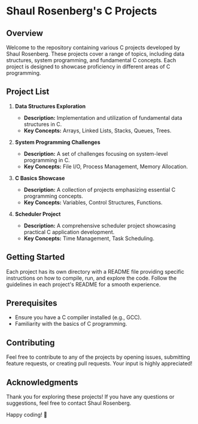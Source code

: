 # Shaul Rosenberg's C Projects

## Overview

Welcome to the repository containing various C projects developed by Shaul Rosenberg. These projects cover a range of topics, including data structures, system programming, and fundamental C concepts. Each project is designed to showcase proficiency in different areas of C programming.

## Project List

1. **Data Structures Exploration**

   - **Description:** Implementation and utilization of fundamental data structures in C.
   - **Key Concepts:** Arrays, Linked Lists, Stacks, Queues, Trees.

2. **System Programming Challenges**

   - **Description:** A set of challenges focusing on system-level programming in C.
   - **Key Concepts:** File I/O, Process Management, Memory Allocation.

3. **C Basics Showcase**

   - **Description:** A collection of projects emphasizing essential C programming concepts.
   - **Key Concepts:** Variables, Control Structures, Functions.

4. **Scheduler Project**

   - **Description:** A comprehensive scheduler project showcasing practical C application development.
   - **Key Concepts:** Time Management, Task Scheduling.

## Getting Started

Each project has its own directory with a README file providing specific instructions on how to compile, run, and explore the code. Follow the guidelines in each project's README for a smooth experience.

## Prerequisites

- Ensure you have a C compiler installed (e.g., GCC).
- Familiarity with the basics of C programming.

## Contributing

Feel free to contribute to any of the projects by opening issues, submitting feature requests, or creating pull requests. Your input is highly appreciated!

## Acknowledgments

Thank you for exploring these projects! If you have any questions or suggestions, feel free to contact Shaul Rosenberg.

Happy coding! 🚀
